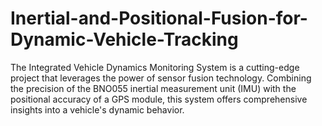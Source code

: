 # Inertial-and-Positional-Fusion-for-Dynamic-Vehicle-Tracking
The Integrated Vehicle Dynamics Monitoring System is a cutting-edge project that leverages the power of sensor fusion technology. Combining the precision of the BNO055 inertial measurement unit (IMU) with the positional accuracy of a GPS module, this system offers comprehensive insights into a vehicle's dynamic behavior.
